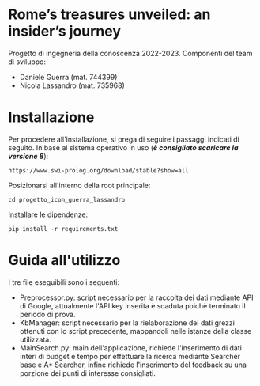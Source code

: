 # Rome’s treasures unveiled: an insider’s journey

Progetto di ingegneria della conoscenza 2022-2023. 
Componenti del team di sviluppo:
 - Daniele Guerra           (mat. 744399)
 - Nicola Lassandro         (mat. 735968)

# Installazione
Per procedere all'installazione, si prega di seguire i passaggi indicati di seguito.
In base al sistema operativo in uso (***è consigliato scaricare la versione 8***):

`https://www.swi-prolog.org/download/stable?show=all`

Posizionarsi all'interno della root principale:

`cd progetto_icon_guerra_lassandro`

Installare le dipendenze:

`pip install -r requirements.txt`

# Guida all'utilizzo

I tre file eseguibili sono i seguenti:
- Preprocessor.py: script necessario per la raccolta dei dati mediante API di Google, attualmente l'API key inserita è scaduta poichè terminato il periodo di prova.
- KbManager: script necessario per la rielaborazione dei dati grezzi ottenuti con lo script precedente, mappandoli nelle istanze della classe utilizzata.
- MainSearch.py: main dell'applicazione, richiede l'inserimento di dati interi di budget e tempo per effettuare la ricerca mediante Searcher base e A* Searcher, infine richiede l'inserimento del feedback su una porzione dei punti di interesse consigliati.
